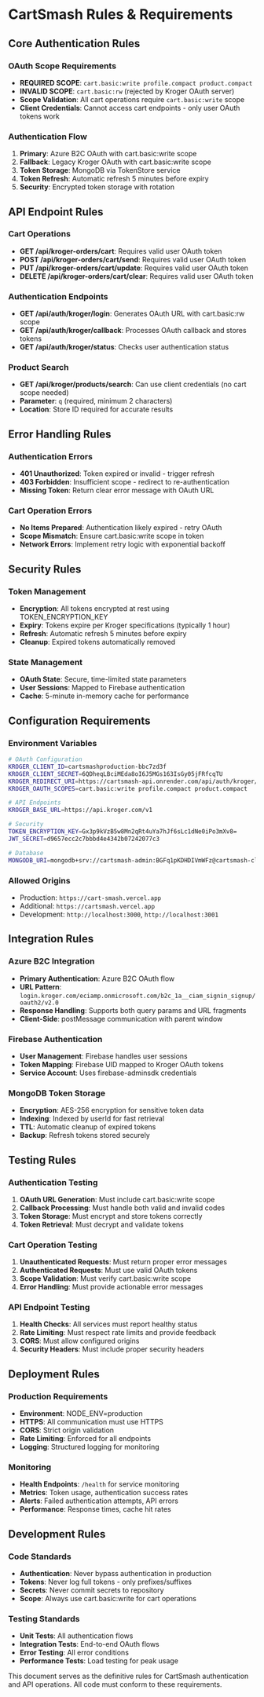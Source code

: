# CartSmash Rules & Requirements

## Core Authentication Rules

### OAuth Scope Requirements
- **REQUIRED SCOPE**: `cart.basic:write profile.compact product.compact`
- **INVALID SCOPE**: `cart.basic:rw` (rejected by Kroger OAuth server)
- **Scope Validation**: All cart operations require `cart.basic:write` scope
- **Client Credentials**: Cannot access cart endpoints - only user OAuth tokens work

### Authentication Flow
1. **Primary**: Azure B2C OAuth with cart.basic:write scope
2. **Fallback**: Legacy Kroger OAuth with cart.basic:write scope
3. **Token Storage**: MongoDB via TokenStore service
4. **Token Refresh**: Automatic refresh 5 minutes before expiry
5. **Security**: Encrypted token storage with rotation

## API Endpoint Rules

### Cart Operations
- **GET /api/kroger-orders/cart**: Requires valid user OAuth token
- **POST /api/kroger-orders/cart/send**: Requires valid user OAuth token
- **PUT /api/kroger-orders/cart/update**: Requires valid user OAuth token
- **DELETE /api/kroger-orders/cart/clear**: Requires valid user OAuth token

### Authentication Endpoints
- **GET /api/auth/kroger/login**: Generates OAuth URL with cart.basic:rw scope
- **GET /api/auth/kroger/callback**: Processes OAuth callback and stores tokens
- **GET /api/auth/kroger/status**: Checks user authentication status

### Product Search
- **GET /api/kroger/products/search**: Can use client credentials (no cart scope needed)
- **Parameter**: `q` (required, minimum 2 characters)
- **Location**: Store ID required for accurate results

## Error Handling Rules

### Authentication Errors
- **401 Unauthorized**: Token expired or invalid - trigger refresh
- **403 Forbidden**: Insufficient scope - redirect to re-authentication
- **Missing Token**: Return clear error message with OAuth URL

### Cart Operation Errors
- **No Items Prepared**: Authentication likely expired - retry OAuth
- **Scope Mismatch**: Ensure cart.basic:write scope in token
- **Network Errors**: Implement retry logic with exponential backoff

## Security Rules

### Token Management
- **Encryption**: All tokens encrypted at rest using TOKEN_ENCRYPTION_KEY
- **Expiry**: Tokens expire per Kroger specifications (typically 1 hour)
- **Refresh**: Automatic refresh 5 minutes before expiry
- **Cleanup**: Expired tokens automatically removed

### State Management
- **OAuth State**: Secure, time-limited state parameters
- **User Sessions**: Mapped to Firebase authentication
- **Cache**: 5-minute in-memory cache for performance

## Configuration Requirements

### Environment Variables
```bash
# OAuth Configuration
KROGER_CLIENT_ID=cartsmashproduction-bbc7zd3f
KROGER_CLIENT_SECRET=6QDheqLBciMEda8oI6J5MGs163IsGy05jFRfcqTU
KROGER_REDIRECT_URI=https://cartsmash-api.onrender.com/api/auth/kroger/callback
KROGER_OAUTH_SCOPES=cart.basic:write profile.compact product.compact

# API Endpoints
KROGER_BASE_URL=https://api.kroger.com/v1

# Security
TOKEN_ENCRYPTION_KEY=Gx3p9kVzB5w8Mn2qRt4uYa7hJf6sLc1dNe0iPo3mXv8=
JWT_SECRET=d9657ecc2c7bbbd4e4342b07242077c3

# Database
MONGODB_URI=mongodb+srv://cartsmash-admin:BGFq1pKDHDIVmWFz@cartsmash-cluster.z7adwpu.mongodb.net/?retryWrites=true&w=majority&appName=cartsmash-cluster
```

### Allowed Origins
- Production: `https://cart-smash.vercel.app`
- Additional: `https://cartsmash.vercel.app`
- Development: `http://localhost:3000`, `http://localhost:3001`

## Integration Rules

### Azure B2C Integration
- **Primary Authentication**: Azure B2C OAuth flow
- **URL Pattern**: `login.kroger.com/eciamp.onmicrosoft.com/b2c_1a__ciam_signin_signup/oauth2/v2.0`
- **Response Handling**: Supports both query params and URL fragments
- **Client-Side**: postMessage communication with parent window

### Firebase Authentication
- **User Management**: Firebase handles user sessions
- **Token Mapping**: Firebase UID mapped to Kroger OAuth tokens
- **Service Account**: Uses firebase-adminsdk credentials

### MongoDB Token Storage
- **Encryption**: AES-256 encryption for sensitive token data
- **Indexing**: Indexed by userId for fast retrieval
- **TTL**: Automatic cleanup of expired tokens
- **Backup**: Refresh tokens stored securely

## Testing Rules

### Authentication Testing
1. **OAuth URL Generation**: Must include cart.basic:write scope
2. **Callback Processing**: Must handle both valid and invalid codes
3. **Token Storage**: Must encrypt and store tokens correctly
4. **Token Retrieval**: Must decrypt and validate tokens

### Cart Operation Testing
1. **Unauthenticated Requests**: Must return proper error messages
2. **Authenticated Requests**: Must use valid OAuth tokens
3. **Scope Validation**: Must verify cart.basic:write scope
4. **Error Handling**: Must provide actionable error messages

### API Endpoint Testing
1. **Health Checks**: All services must report healthy status
2. **Rate Limiting**: Must respect rate limits and provide feedback
3. **CORS**: Must allow configured origins
4. **Security Headers**: Must include proper security headers

## Deployment Rules

### Production Requirements
- **Environment**: NODE_ENV=production
- **HTTPS**: All communication must use HTTPS
- **CORS**: Strict origin validation
- **Rate Limiting**: Enforced for all endpoints
- **Logging**: Structured logging for monitoring

### Monitoring
- **Health Endpoints**: `/health` for service monitoring
- **Metrics**: Token usage, authentication success rates
- **Alerts**: Failed authentication attempts, API errors
- **Performance**: Response times, cache hit rates

## Development Rules

### Code Standards
- **Authentication**: Never bypass authentication in production
- **Tokens**: Never log full tokens - only prefixes/suffixes
- **Secrets**: Never commit secrets to repository
- **Scope**: Always use cart.basic:write for cart operations

### Testing Standards
- **Unit Tests**: All authentication flows
- **Integration Tests**: End-to-end OAuth flows
- **Error Testing**: All error conditions
- **Performance Tests**: Load testing for peak usage

This document serves as the definitive rules for CartSmash authentication and API operations. All code must conform to these requirements.